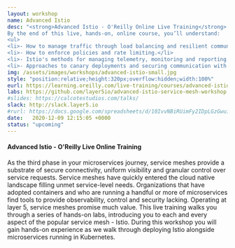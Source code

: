 ```yaml
---
layout: workshop
name: Advanced Istio
desc: "<strong>Advanced Istio - O'Reilly Online Live Training</strong>
By the end of this live, hands-on, online course, you’ll understand:
<ul>
<li>- How to manage traffic through load balancing and resilient communications.</li>
<li>- How to enforce policies and rate limiting.</li>
<li>- Istio's methods for managing telemetry, monitoring and reporting.</li>
<li>- Approaches to canary deployments and securing communication with Istio.</li></ul>"
img: /assets/images/workshops/advanced-istio-small.jpg
style: "position:relative;height:320px;overflow:hidden;width:100%"
eurl: https://learning.oreilly.com/live-training/courses/advanced-istio/0636920471639/
labs: https://github.com/layer5io/advanced-istio-service-mesh-workshop
#slides: https://calcotestudios.com/talks/
slack: http://slack.layer5.io
#rurl: https://docs.google.com/spreadsheets/d/10IvvNBiRUimFy2IDpLGzGwuiiVl3vFstN7Bx8fJDB0c/edit?usp=sharing
date:   2020-12-09 12:15:05 +0000
status: "upcoming"
---
```


<h4>Advanced Istio - O'Reilly Live Online Training</h4>
As the third phase in your microservices journey, service meshes provide a substrate of secure connectivity, uniform visibility and granular control over service requests. Service meshes have quickly entered the cloud native landscape filling unmet service-level needs. Organizations that have adopted containers and who are running a handful or more of microservices find tools to provide observability, control and security lacking. Operating at layer 5, service meshes promise much value. This live training walks you through a series of hands-on labs, introducing you to each and every aspect of the popular service mesh - Istio. During this workshop you will gain hands-on experience as we walk through deploying Istio alongside microservices running in Kubernetes.
